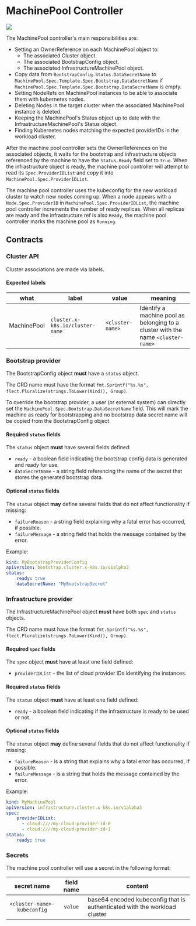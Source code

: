 # MachinePool  Controller

![](../../../images/cluster-admission-machinepool-controller.png)

The MachinePool controller's main responsibilities are:

* Setting an OwnerReference on each MachinePool object to:
    * The associated Cluster object.
    * The associated BootstrapConfig object.
    * The associated InfrastructureMachinePool object.
* Copy data from `BootstrapConfig.Status.DataSecretName` to `MachinePool.Spec.Template.Spec.Bootstrap.DataSecretName` if
`MachinePool.Spec.Template.Spec.Bootstrap.DataSecretName` is empty.
* Setting NodeRefs on MachinePool instances to be able to associate them with kubernetes nodes.
* Deleting Nodes in the target cluster when the associated MachinePool instance is deleted.
* Keeping the MachinePool's Status object up to date with the InfrastructureMachinePool's Status object.
* Finding Kubernetes nodes matching the expected providerIDs in the workload cluster.

After the machine pool controller sets the OwnerReferences on the associated objects, it waits for the bootstrap
and infrastructure objects referenced by the machine to have the `Status.Ready` field set to `true`. When
the infrastructure object is ready, the machine pool controller will attempt to read its `Spec.ProviderIDList` and
copy it into `MachinePool.Spec.ProviderIDList`.

The machine pool controller uses the kubeconfig for the new workload cluster to watch new nodes coming up.
When a node appears with a `Node.Spec.ProviderID` in `MachinePool.Spec.ProviderIDList`, the machine pool controller
increments the number of ready replicas. When all replicas are ready and the infrastructure ref is also
`Ready`, the machine pool controller marks the machine pool as `Running`.

## Contracts

### Cluster API

Cluster associations are made via labels.

#### Expected labels

| what | label | value | meaning |
| --- | --- | --- | --- |
| MachinePool | `cluster.x-k8s.io/cluster-name` | `<cluster-name>` | Identify a machine pool as belonging to a cluster with the name `<cluster-name>`|

### Bootstrap provider

The BootstrapConfig object **must** have a `status` object.

The CRD name must have the format `fmt.Sprintf("%s.%s", flect.Pluralize(strings.ToLower(Kind)), Group)`.

To override the bootstrap provider, a user (or external system) can directly set the `MachinePool.Spec.Bootstrap.DataSecretName`
field. This will mark the machine as ready for bootstrapping and no bootstrap data secret name will be copied from the
BootstrapConfig object.

#### Required `status` fields

The `status` object **must** have several fields defined:

* `ready` - a boolean field indicating the bootstrap config data is generated and ready for use.
* `dataSecretName` - a string field referencing the name of the secret that stores the generated bootstrap data.

#### Optional `status` fields

The `status` object **may** define several fields that do not affect functionality if missing:

* `failureReason` - a string field explaining why a fatal error has occurred, if possible.
* `failureMessage` - a string field that holds the message contained by the error.

Example:

```yaml
kind: MyBootstrapProviderConfig
apiVersion: bootstrap.cluster.x-k8s.io/v1alpha3
status:
    ready: true
    dataSecretName: "MyBootstrapSecret"
```

### Infrastructure provider

The InfrastructureMachinePool object **must** have both `spec` and `status` objects.

The CRD name must have the format `fmt.Sprintf("%s.%s", flect.Pluralize(strings.ToLower(Kind)), Group)`.

#### Required `spec` fields

The `spec` object **must** have at least one field defined:

* `providerIDList` - the list of cloud provider IDs identifying the instances.

#### Required `status` fields

The `status` object **must** have at least one field defined:

* `ready` - a boolean field indicating if the infrastructure is ready to be used or not.

#### Optional `status` fields

The `status` object **may** define several fields that do not affect functionality if missing:

* `failureReason` - is a string that explains why a fatal error has occurred, if possible.
* `failureMessage` - is a string that holds the message contained by the error.

Example:
```yaml
kind: MyMachinePool
apiVersion: infrastructure.cluster.x-k8s.io/v1alpha3
spec:
    providerIDList:
      - cloud:////my-cloud-provider-id-0
      - cloud:////my-cloud-provider-id-1
status:
    ready: true
```

### Secrets

The machine pool controller will use a secret in the following format:

| secret name | field name | content |
|:---:|:---:|---|
|`<cluster-name>-kubeconfig`|`value`|base64 encoded kubeconfig that is authenticated with the workload cluster|
